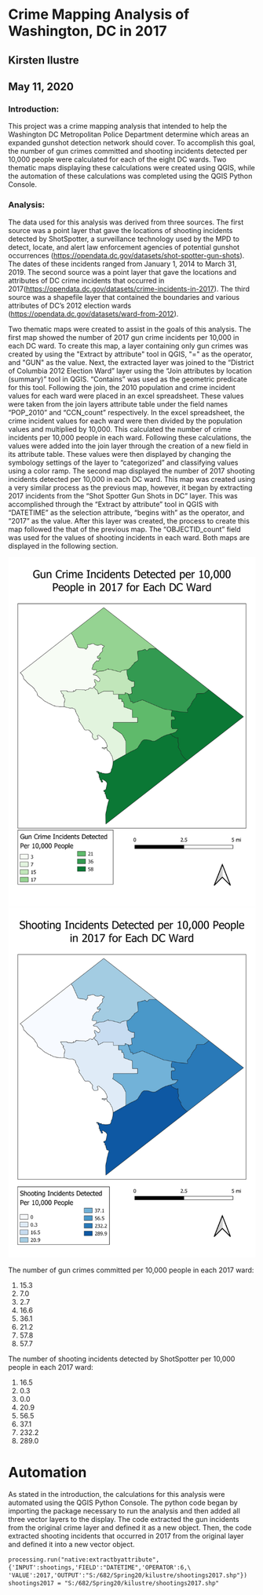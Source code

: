 # Crime Mapping Analysis of Washington, DC in 2017
## Kirsten Ilustre
## May 11, 2020

### Introduction: 
This project was a crime mapping analysis that intended to help the Washington DC Metropolitan Police Department determine which areas an expanded gunshot detection network should cover. To accomplish this goal, the number of gun crimes committed and shooting incidents detected per 10,000 people were calculated for each of the eight DC wards. Two thematic maps displaying these calculations were created using QGIS, while the automation of these calculations was completed using the QGIS Python Console. 

### Analysis:
The data used for this analysis was derived from three sources. The first source was a point layer that gave the locations of shooting incidents detected by ShotSpotter, a surveillance technology used by the MPD to detect, locate, and alert law enforcement agencies of potential gunshot occurrences (https://opendata.dc.gov/datasets/shot-spotter-gun-shots). The dates of these incidents ranged from January 1, 2014 to March 31, 2019. The second source was a point layer that gave the locations and attributes of DC crime incidents that occurred in 2017(https://opendata.dc.gov/datasets/crime-incidents-in-2017). The third source was a shapefile layer that contained the boundaries and various attributes of DC’s 2012 election wards (https://opendata.dc.gov/datasets/ward-from-2012).

Two thematic maps were created to assist in the goals of this analysis. The first map showed the number of 2017 gun crime incidents per 10,000 in each DC ward. To create this map, a layer containing only gun crimes was created by using the "Extract by attribute" tool in QGIS, "=" as the operator, and "GUN" as the value. Next, the extracted layer was joined to the “District of Columbia 2012 Election Ward” layer using the “Join attributes by location (summary)” tool in QGIS. “Contains” was used as the geometric predicate for this tool. Following the join, the 2010 population and crime incident values for each ward were placed in an excel spreadsheet. These values were taken from the join layers attribute table under the field names “POP_2010” and “CCN_count” respectively. In the excel spreadsheet, the crime incident values for each ward were then divided by the population values and multiplied by 10,000. This calculated the number of crime incidents per 10,000 people in each ward. Following these calculations, the values were added into the join layer through the creation of a new field in its attribute table. These values were then displayed by changing the symbology settings of the layer to “categorized” and classifying values using a color ramp. The second map displayed the number of 2017 shooting incidents detected per 10,000 in each DC ward. This map was created using a very similar process as the previous map, however, it began by extracting 2017 incidents from the “Shot Spotter Gun Shots in DC” layer. This was accomplished through the “Extract by attribute” tool in QGIS with “DATETIME” as the selection attribute, “begins with” as the operator, and “2017” as the value. After this layer was created, the process to create this map followed the that of the previous map. The “OBJECTID_count” field was used for the values of shooting incidents in each ward. Both maps are displayed in the following section. 

![](CrimeIncidents2017.jpeg)
![](ShootingIncidents2017.jpeg)

The number of gun crimes committed per 10,000 people in each 2017 ward:
1. 15.3
2. 7.0
3. 2.7
4. 16.6
5. 36.1
6. 21.2
7. 57.8
8. 57.7

The number of shooting incidents detected by ShotSpotter per 10,000 people in each 2017 ward:
1. 16.5
2. 0.3
3. 0.0
4. 20.9
5. 56.5
6. 37.1
7. 232.2
8. 289.0

# Automation

As stated in the introduction, the calculations for this analysis were automated using the QGIS Python Console. The python code began by importing the package necessary to run the analysis and then added all three vector layers to the display. The code extracted the gun incidents from the original crime layer and defined it as a new object. Then, the code extracted shooting incidents that occurred in 2017 from the original layer and defined it into a new vector object.
```
processing.run("native:extractbyattribute",{'INPUT':shootings,'FIELD':"DATETIME",'OPERATOR':6,\
'VALUE':2017,'OUTPUT':"S:/682/Spring20/kilustre/shootings2017.shp"})
shootings2017 = "S:/682/Spring20/kilustre/shootings2017.shp"
```
